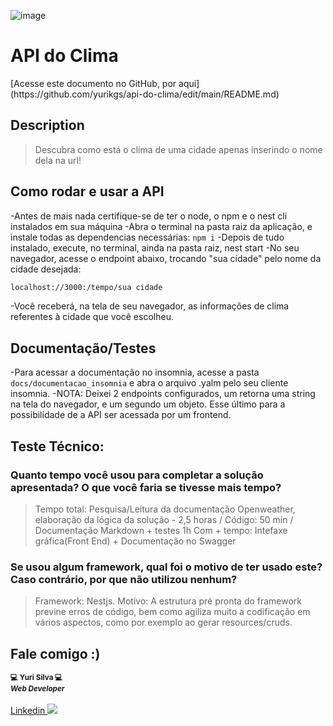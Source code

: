 ![image](https://user-images.githubusercontent.com/38916533/160609857-1815e0b4-68e1-4430-954d-8f628f1680b6.png)


<p align="center">
  <h1>API do Clima</h1>
</p>
[Acesse este documento no GitHub, por aqui](https://github.com/yurikgs/api-do-clima/edit/main/README.md)

## Description


> Descubra como está o clima de uma cidade apenas inserindo o nome dela na url!


## Como rodar e usar a API

 -Antes de mais nada certifique-se de ter o node, o npm e o nest cli instalados em sua máquina
 -Abra o terminal na pasta raiz da aplicação,  e instale todas as dependencias necessárias: ```npm i```
 -Depois de tudo instalado, execute, no terminal, ainda na pasta raiz, nest start
 -No seu navegador, acesse o endpoint abaixo, trocando "sua cidade" pelo nome da cidade desejada:

```bash
localhost://3000:/tempo/sua cidade
```
 -Você receberá, na tela de seu navegador, as informações de clima referentes à cidade que você escolheu.

## Documentação/Testes

 -Para acessar a documentação no insomnia, acesse a pasta ```docs/documentacao_insomnia``` e abra o arquivo .yalm pelo seu cliente insomnia.
 -NOTA: Deixei 2 endpoints configurados, um retorna uma string na tela do navegador, e um segundo um objeto. Esse último para a possibilidade de a API ser acessada por um frontend. 

## Teste Técnico:

### Quanto tempo você usou para completar a solução apresentada? O que você faria se tivesse mais tempo?

 > Tempo total: Pesquisa/Leitura da documentação Openweather, elaboração da lógica da solução - 2,5 horas / Código: 50 min / Documentação Markdown + testes 1h
 > Com + tempo: Intefaxe gráfica(Front End) + Documentação no Swagger

### Se usou algum framework, qual foi o motivo de ter usado este? Caso contrário, por que não utilizou nenhum?

 > Framework: Nestjs. Motivo: A estrutura pré pronta do framework previne erros de código, bem como agiliza muito a codificação em vários aspectos, como por exemplo ao gerar resources/cruds.


## Fale comigo :)

 <div>
 <sub><b>💻 Yuri Silva 💻<br> <i>Web Developer</i></b></sub></a> <a href="https://www.linkedin.com/in/yuri-silva-09539713a/" title="YuriSilva"></a>
 <br><br>
	<a href="https://www.linkedin.com/in/yuri-silva-09539713a/"> Linkedin <img src="https://www.linkedin.com/in/yuri-silva-09539713a/"></a>
 <div>

